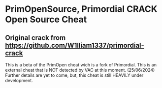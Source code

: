 
# PrimOpenSource, Primordial CRACK Open Source Cheat

## Original crack from https://github.com/W1lliam1337/primordial-crack

This is a beta of the PrimOpen cheat wich is a fork of Primordial. This is an external cheat that is NOT detected by VAC at this moment. (25/06/2024)
Further details are yet to come, but, this cheat is still HEAVILY under development.
